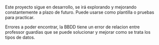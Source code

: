 Este proyecto sigue en desarrollo, se irá explorando y mejorando constantemente a plazo de futuro. Puede usarse como plantilla o pruebas para practicar.

Errores a poder encontrar, la BBDD tiene un error de relacion entre professor guardias que se puede solucionar y mejorar como se trata los tipos de datos.
